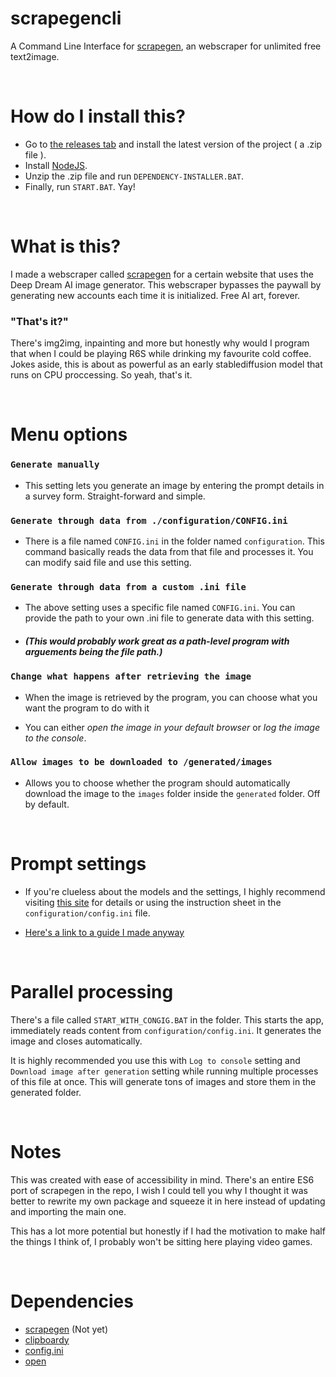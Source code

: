 # scrapegencli
 A Command Line Interface for [scrapegen](https://github.com/SuppliedOrange/scrapegen), an webscraper for unlimited free text2image.

<br>

# How do I install this?
- Go to [the releases tab](https://github.com/SuppliedOrange/scrapegencli/releases) and install the latest version of the project ( a .zip file ).
- Install [NodeJS](https://nodejs.org/en/download/).
- Unzip the .zip file and run `DEPENDENCY-INSTALLER.BAT`.
- Finally, run `START.BAT`. Yay!

<br>

# What is this?
I made a webscraper called [scrapegen](https://github.com/SuppliedOrange/scrapegen) for a certain website that uses the Deep Dream AI image generator. This webscraper bypasses the paywall by generating new accounts each time it is initialized. Free AI art, forever. 
### "That's it?"
There's img2img, inpainting and more but honestly why would I program that when I could be playing R6S while drinking my favourite cold coffee. Jokes aside, this is about as powerful as an early stablediffusion model that runs on CPU proccessing. So yeah, that's it.

<br>

# Menu options

### `Generate manually`

- This setting lets you generate an image by entering the prompt details in a survey form. Straight-forward and simple.

### `Generate through data from ./configuration/CONFIG.ini`

- There is a file named `CONFIG.ini` in the folder named `configuration`. This command basically reads the data from that file and processes it. You can modify said file and use this setting.

### `Generate through data from a custom .ini file`
- The above setting uses a specific file named `CONFIG.ini`. You can provide the path to your own .ini file to generate data with this setting.

- ##### (This would probably work great as a path-level program with arguements being the file path.)

### `Change what happens after retrieving the image`
- When the image is retrieved by the program, you can choose what you want the program to do with it

- You can either *open the image in your default browser* or *log the image to the console*.

### `Allow images to be downloaded to /generated/images`
- Allows you to choose whether the program should automatically download the image to the `images` folder inside the `generated` folder. Off by default.

<br>

# Prompt settings

- If you're clueless about the models and the settings, I highly recommend visiting [this site](https://deepdreamgenerator.com/how-it-works) for details or using the instruction sheet in the `configuration/config.ini` file.

- [Here's a link to a guide I made anyway](https://github.com/SuppliedOrange/scrapegen/blob/main/prompt_guide.md)

<br>

# Parallel processing
There's a file called `START_WITH_CONGIG.BAT` in the folder. This starts the app, immediately reads content from `configuration/config.ini`. It generates the image and closes automatically.

It is highly recommended you use this with `Log to console` setting and `Download image after generation` setting while running multiple processes of this file at once. This will generate tons of images and store them in the generated folder.

<br>

# Notes

This was created with ease of accessibility in mind. There's an entire ES6 port of scrapegen in the repo, I wish I could tell you why I thought it was better to rewrite my own package and squeeze it in here instead of updating and importing the main one.

This has a lot more potential but honestly if I had the motivation to make half the things I think of, I probably won't be sitting here playing video games.

<br>

# Dependencies

- [scrapegen](https://github.com/SuppliedOrange/scrapegen) (Not yet)
- [clipboardy](https://github.com/sindresorhus/clipboardy)
- [config.ini](https://github.com/martinswiderski/config.ini)
- [open](https://github.com/sindresorhus/open)

